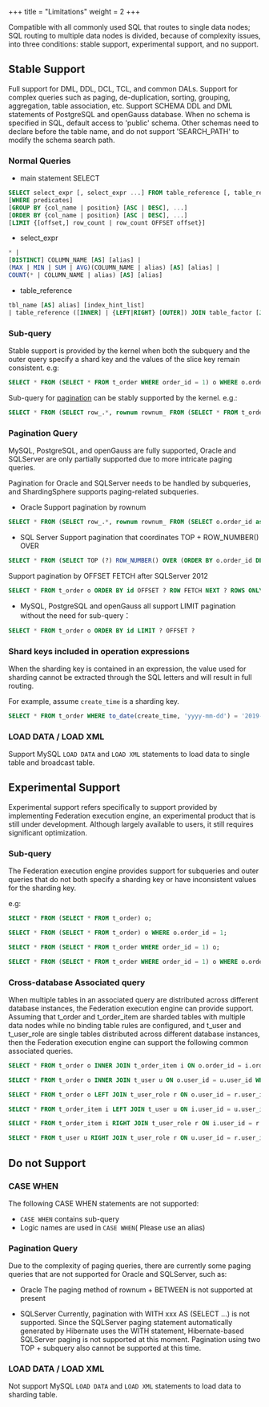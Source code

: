 +++
title = "Limitations"
weight = 2
+++

Compatible with all commonly used SQL that routes to single data nodes; SQL routing to multiple data nodes is divided, because of complexity issues, into three conditions: stable support, experimental support, and no support.

## Stable Support

Full support for DML, DDL, DCL, TCL, and common DALs. Support for complex queries such as paging, de-duplication, sorting, grouping, aggregation, table association, etc.
Support SCHEMA DDL and DML statements of PostgreSQL and openGauss database. When no schema is specified in SQL, default access to 'public' schema. Other schemas need to declare before the table name, and do not support 'SEARCH_PATH' to modify the schema search path.

### Normal Queries

- main statement SELECT

```sql
SELECT select_expr [, select_expr ...] FROM table_reference [, table_reference ...]
[WHERE predicates]
[GROUP BY {col_name | position} [ASC | DESC], ...]
[ORDER BY {col_name | position} [ASC | DESC], ...]
[LIMIT {[offset,] row_count | row_count OFFSET offset}]
```

- select_expr

```sql
* | 
[DISTINCT] COLUMN_NAME [AS] [alias] | 
(MAX | MIN | SUM | AVG)(COLUMN_NAME | alias) [AS] [alias] | 
COUNT(* | COLUMN_NAME | alias) [AS] [alias]
```

- table_reference

```sql
tbl_name [AS] alias] [index_hint_list]
| table_reference ([INNER] | {LEFT|RIGHT} [OUTER]) JOIN table_factor [JOIN ON conditional_expr | USING (column_list)]
```

### Sub-query

Stable support is provided by the kernel when both the subquery and the outer query specify a shard key and the values of the slice key remain consistent.
e.g:

```sql
SELECT * FROM (SELECT * FROM t_order WHERE order_id = 1) o WHERE o.order_id = 1;
```
Sub-query for [pagination](https://shardingsphere.apache.org/document/current/en/features/sharding/limitation/#pagination-query) can be stably supported by the kernel.
e.g.:

```sql
SELECT * FROM (SELECT row_.*, rownum rownum_ FROM (SELECT * FROM t_order) row_ WHERE rownum <= ?) WHERE rownum > ?;
```

### Pagination Query

MySQL, PostgreSQL, and openGauss are fully supported, Oracle and SQLServer are only partially supported due to more intricate paging queries.

Pagination for Oracle and SQLServer needs to be handled by subqueries, and ShardingSphere supports paging-related subqueries.

- Oracle
Support pagination by rownum

```sql
SELECT * FROM (SELECT row_.*, rownum rownum_ FROM (SELECT o.order_id as order_id FROM t_order o JOIN t_order_item i ON o.order_id = i.order_id) row_ WHERE rownum <= ?) WHERE rownum > ?
```

- SQL Server
Support pagination that coordinates TOP + ROW_NUMBER() OVER

```sql
SELECT * FROM (SELECT TOP (?) ROW_NUMBER() OVER (ORDER BY o.order_id DESC) AS rownum, * FROM t_order o) AS temp WHERE temp.rownum > ? ORDER BY temp.order_id
```

Support pagination by OFFSET FETCH after SQLServer 2012

```sql
SELECT * FROM t_order o ORDER BY id OFFSET ? ROW FETCH NEXT ? ROWS ONLY
```

- MySQL, PostgreSQL and openGauss all support  LIMIT pagination without the need for sub-query：

```sql
SELECT * FROM t_order o ORDER BY id LIMIT ? OFFSET ?
```

### Shard keys included in operation expressions

When the sharding key is contained in an expression, the value used for sharding cannot be extracted through the SQL letters and will result in full routing.

For example, assume `create_time` is a sharding key.

```sql
SELECT * FROM t_order WHERE to_date(create_time, 'yyyy-mm-dd') = '2019-01-01';
```

### LOAD DATA / LOAD XML

Support MySQL `LOAD DATA` and `LOAD XML` statements to load data to single table and broadcast table.

## Experimental Support 

Experimental support refers specifically to support provided by implementing Federation execution engine, an experimental product that is still under development. Although largely available to users, it still requires significant optimization.

### Sub-query

The Federation execution engine provides support for subqueries and outer queries that do not both specify a sharding key or have inconsistent values for the sharding key.

e.g:

```sql
SELECT * FROM (SELECT * FROM t_order) o;

SELECT * FROM (SELECT * FROM t_order) o WHERE o.order_id = 1;

SELECT * FROM (SELECT * FROM t_order WHERE order_id = 1) o;

SELECT * FROM (SELECT * FROM t_order WHERE order_id = 1) o WHERE o.order_id = 2;
```

### Cross-database Associated query

When multiple tables in an associated query are distributed across different database instances, the Federation execution engine can provide support. Assuming that t_order and t_order_item are sharded tables with multiple data nodes while no binding table rules are configured, and t_user and t_user_role are single tables distributed across different database instances, then the Federation execution engine can support the following common associated queries.

```sql
SELECT * FROM t_order o INNER JOIN t_order_item i ON o.order_id = i.order_id WHERE o.order_id = 1;

SELECT * FROM t_order o INNER JOIN t_user u ON o.user_id = u.user_id WHERE o.user_id = 1;

SELECT * FROM t_order o LEFT JOIN t_user_role r ON o.user_id = r.user_id WHERE o.user_id = 1;

SELECT * FROM t_order_item i LEFT JOIN t_user u ON i.user_id = u.user_id WHERE i.user_id = 1;

SELECT * FROM t_order_item i RIGHT JOIN t_user_role r ON i.user_id = r.user_id WHERE i.user_id = 1;

SELECT * FROM t_user u RIGHT JOIN t_user_role r ON u.user_id = r.user_id WHERE u.user_id = 1;
```

## Do not Support

### CASE WHEN

The following CASE WHEN statements are not supported:
- `CASE WHEN` contains sub-query
- Logic names are used in `CASE WHEN`( Please use an alias)

### Pagination Query

Due to the complexity of paging queries, there are currently some paging queries that are not supported for Oracle and SQLServer, such as:
- Oracle
The paging method of rownum + BETWEEN is not supported at present

- SQLServer
Currently, pagination with WITH xxx AS (SELECT ...) is not supported. Since the SQLServer paging statement automatically generated by Hibernate uses the WITH statement, Hibernate-based SQLServer paging is not supported at this moment. Pagination using two TOP + subquery also cannot be supported at this time.

### LOAD DATA / LOAD XML

Not support MySQL `LOAD DATA` and `LOAD XML` statements to load data to sharding table.
